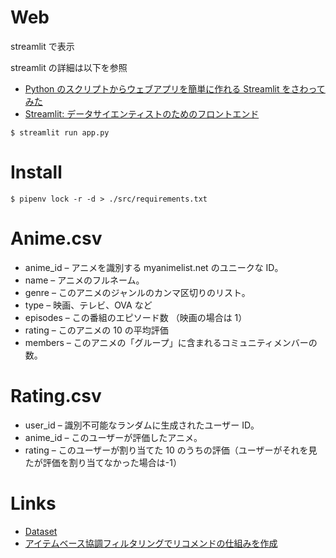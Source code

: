 # Web

streamlit で表示

streamlit の詳細は以下を参照

- [Python のスクリプトからウェブアプリを簡単に作れる Streamlit をさわってみた](https://dev.classmethod.jp/articles/streamlit-intro/)
- [Streamlit: データサイエンティストのためのフロントエンド](https://note.com/navitime_tech/n/ned827292df6f)

```
$ streamlit run app.py
```

# Install

```
$ pipenv lock -r -d > ./src/requirements.txt
```

# Anime.csv

- anime_id – アニメを識別する myanimelist.net のユニークな ID。
- name – アニメのフルネーム。
- genre – このアニメのジャンルのカンマ区切りのリスト。
- type – 映画、テレビ、OVA など
- episodes – この番組のエピソード数 （映画の場合は 1）
- rating – このアニメの 10 の平均評価
- members – このアニメの「グループ」に含まれるコミュニティメンバーの数。

# Rating.csv

- user_id – 識別不可能なランダムに生成されたユーザー ID。
- anime_id – このユーザーが評価したアニメ。
- rating – このユーザーが割り当てた 10 のうちの評価（ユーザーがそれを見たが評価を割り当てなかった場合は-1）

# Links

- [Dataset](https://www.kaggle.com/CooperUnion/anime-recommendations-database)
- [アイテムベース協調フィルタリングでリコメンドの仕組みを作成](http://maruo51.com/2019/06/30/python-recommend/)
